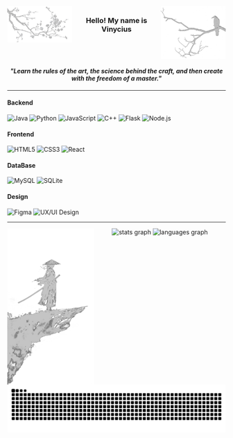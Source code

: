 <br clear="both">

<img src="images/c12.png" alt="crow" width="150" align="right" />

<img src="images/a12.png" alt="tree" width="150" align="left" />

<h3 align="center">Hello! My name is Vinycius</h3>

<br clear="both">

<h4 align="center"><em>"Learn the rules of the art, the science behind the craft, and then create with the freedom of a master."</em></h4>

---
#### **Backend**
<div align="left">

![Java](https://img.shields.io/badge/Java-b9b9b9?style=for-the-badge&logo=java&logoColor=000000)
![Python](https://img.shields.io/badge/Python-b9b9b9?style=for-the-badge&logo=python&logoColor=000000)
![JavaScript](https://img.shields.io/badge/JavaScript-b9b9b9?style=for-the-badge&logo=javascript&logoColor=000000)
![C++](https://img.shields.io/badge/C++-b9b9b9?style=for-the-badge&logo=c%2B%2B&logoColor=000000)
![Flask](https://img.shields.io/badge/Flask-b9b9b9?style=for-the-badge&logo=flask&logoColor=000000)
![Node.js](https://img.shields.io/badge/Node.js-b9b9b9?style=for-the-badge&logo=nodedotjs&logoColor=000000)

</div>

#### **Frontend**
<div align="left">
  
![HTML5](https://img.shields.io/badge/HTML5-b9b9b9?style=for-the-badge&logo=html5&logoColor=000000)
![CSS3](https://img.shields.io/badge/CSS3-b9b9b9?style=for-the-badge&logo=css3&logoColor=000000)
![React](https://img.shields.io/badge/React-b9b9b9?style=for-the-badge&logo=React&logoColor=000000)
</div>

#### **DataBase**
<div align="left">
  
![MySQL](https://img.shields.io/badge/MySQL-b9b9b9?style=for-the-badge&logo=mysql&logoColor=000000)
![SQLite](https://img.shields.io/badge/SQLite-b9b9b9?style=for-the-badge&logo=sqlite&logoColor=000000)
</div>

#### **Design**
<div align="left">
  
![Figma](https://img.shields.io/badge/Figma-b9b9b9?style=for-the-badge&logo=figma&logoColor=000000)
![UX/UI Design](https://img.shields.io/badge/UX/UI%20Design-b9b9b9?style=for-the-badge&logo=adobexd&logoColor=000000)

</div>

---

<img src="images/samurai.png" alt="samurai" width="200" align="left" />

<div align="center">
  <img src="https://github-readme-stats.vercel.app/api?username=VINYCIU51&hide_title=false&hide_rank=false&show_icons=true&include_all_commits=true&count_private=true&disable_animations=false&locale=en&hide_border=true&order=1&custom_title=GitHub%20Stats&bg_color=b9b9b9&title_color=000000&text_color=000000&icon_color=000000&border_color=black" height="180" alt="stats graph"  />
  <img src="https://github-readme-stats.vercel.app/api/top-langs?username=VINYCIU51&locale=en&hide_title=false&layout=compact&card_width=320&langs_count=6&hide_border=true&order=2&bg_color=b9b9b9&title_color=000000&text_color=000000&border_color=000000" height="180" alt="languages graph"  />
</div>

<picture align="right">
  <source media="(prefers-color-scheme: dark)" srcset="https://raw.githubusercontent.com/VINYCIU51/VINYCIU51/output/github-contribution-grid-snake-dark.svg">
  <source media="(prefers-color-scheme: light)" srcset="https://raw.githubusercontent.com/VINYCIU51/VINYCIU51/output/github-contribution-grid-snake.svg">
  <img align="center" alt="github contribution grid snake animation" src="https://raw.githubusercontent.com/VINYCIU51/VINYCIU51/output/github-contribution-grid-snake-dark.svg">
</picture>
